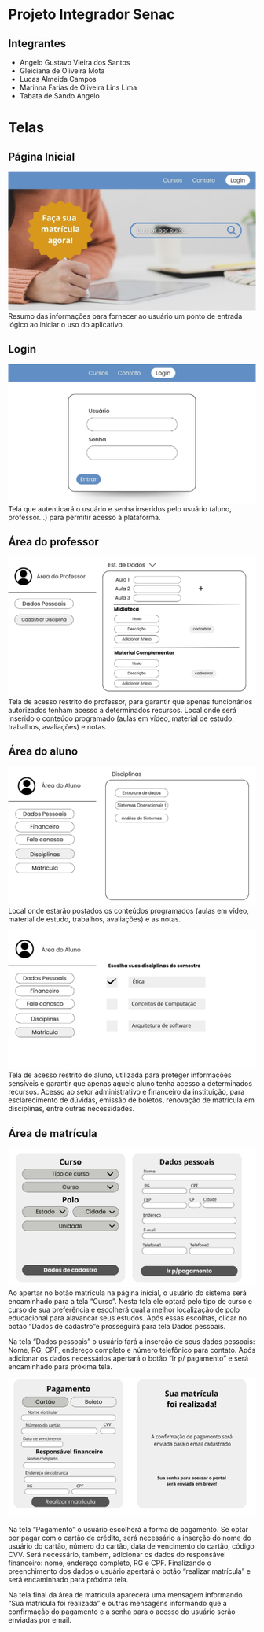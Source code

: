 # Projeto Integrador Senac

## Integrantes
- Angelo Gustavo Vieira dos Santos
- Gleiciana de Oliveira Mota
- Lucas Almeida Campos
- Marinna Farias de Oliveira Lins Lima
- Tabata de Sando Angelo

# Telas

## Página Inicial
![Image](./pagina_inicial.jpg)
Resumo das informações para fornecer ao usuário um ponto de entrada lógico ao iniciar o uso do aplicativo.

## Login
![Image](./pagina_login.jpg)
Tela que autenticará o usuário e senha inseridos pelo usuário (aluno, professor…) para permitir acesso à plataforma.

## Área do professor
![Image](./area_do_professor.jpg)
Tela de acesso restrito do professor, para garantir que apenas funcionários autorizados tenham acesso a determinados recursos. Local onde será inserido o conteúdo programado (aulas em vídeo, material de estudo, trabalhos, avaliações) e notas.

## Área do aluno
![Image](./area_do_aluno.jpg)
 Local onde estarão postados os conteúdos programados (aulas em vídeo, material de estudo, trabalhos, avaliações) e as notas.

![Image](./area_do_aluno_2.jpg)
Tela de acesso restrito do aluno, utilizada para proteger informações sensíveis e garantir que apenas aquele aluno tenha acesso a determinados recursos. Acesso ao setor administrativo e financeiro da instituição, para esclarecimento de dúvidas, emissão de boletos, renovação de matrícula em disciplinas, entre outras necessidades.

## Área de matrícula
![Image](./matricula_1.jpg)
Ao apertar no botão matrícula na página inicial, o usuário do sistema  será encaminhado para a tela “Curso”. Nesta tela ele optará pelo tipo de curso e curso de sua preferência e escolherá qual a melhor localização de polo educacional para alavancar seus estudos. Após essas escolhas, clicar no botão “Dados de cadastro”e prosseguirá para tela Dados pessoais.

Na tela “Dados pessoais” o usuário fará a inserção de seus dados pessoais: Nome, RG, CPF, endereço completo e número telefônico para contato. Após adicionar os dados necessários apertará o botão “Ir p/ pagamento” e será encaminhado para próxima tela.

![Image](./matricula_2.jpg)

Na tela “Pagamento” o usuário escolherá a forma de pagamento. Se optar por pagar com o cartão de crédito, será necessário a inserção do nome do usuário do cartão, número do cartão, data de vencimento do cartão, código CVV. Será necessário, também, adicionar os dados do responsável financeiro: nome, endereço completo, RG e CPF. Finalizando o preenchimento dos dados o usuário apertará o botão “realizar matrícula” e será encaminhado para próxima tela.

Na tela final da área de matrícula aparecerá uma mensagem informando “Sua matrícula foi realizada” e outras mensagens informando que a confirmação do pagamento e a senha para o acesso do usuário serão enviadas por email. 

